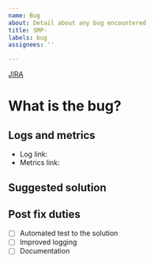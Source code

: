 ```yaml
---
name: Bug
about: Detail about any bug encountered
title: SMP-
labels: bug
assignees: ''

---
```


[JIRA](https://saltpayco.atlassian.net/secure/RapidBoard.jspa?rapidView=269&projectKey=SMP&selectedIssue=SMP-)

# What is the bug?


## Logs and metrics

- Log link: 
- Metrics link:

## Suggested solution


## Post fix duties

- [ ] Automated test to the solution
- [ ] Improved logging
- [ ] Documentation
